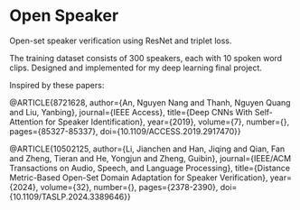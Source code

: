 # Open Speaker

Open-set speaker verification using ResNet and triplet loss.

The training dataset consists of 300 speakers, each with 10 spoken word clips.
Designed and implemented for my deep learning final project.

Inspired by these papers:

@ARTICLE{8721628,
  author={An, Nguyen Nang and Thanh, Nguyen Quang and Liu, Yanbing},
  journal={IEEE Access}, 
  title={Deep CNNs With Self-Attention for Speaker Identification}, 
  year={2019},
  volume={7},
  number={},
  pages={85327-85337},
  doi={10.1109/ACCESS.2019.2917470}}

@ARTICLE{10502125,
  author={Li, Jianchen and Han, Jiqing and Qian, Fan and Zheng, Tieran and He, Yongjun and Zheng, Guibin},
  journal={IEEE/ACM Transactions on Audio, Speech, and Language Processing}, 
  title={Distance Metric-Based Open-Set Domain Adaptation for Speaker Verification},
  year={2024},
  volume={32},
  number={},
  pages={2378-2390},
  doi={10.1109/TASLP.2024.3389646}}
